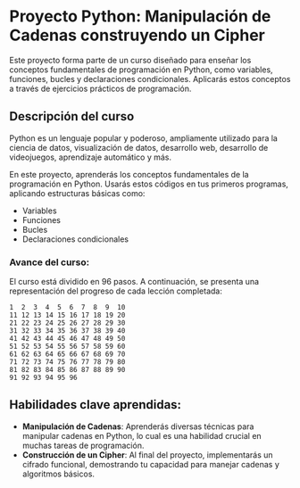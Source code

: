 
# Proyecto Python: Manipulación de Cadenas construyendo un Cipher

Este proyecto forma parte de un curso diseñado para enseñar los conceptos fundamentales de programación en Python, como variables, funciones, bucles y declaraciones condicionales. Aplicarás estos conceptos a través de ejercicios prácticos de programación.

## Descripción del curso

Python es un lenguaje popular y poderoso, ampliamente utilizado para la ciencia de datos, visualización de datos, desarrollo web, desarrollo de videojuegos, aprendizaje automático y más.

En este proyecto, aprenderás los conceptos fundamentales de la programación en Python. Usarás estos códigos en tus primeros programas, aplicando estructuras básicas como:

- Variables
- Funciones
- Bucles
- Declaraciones condicionales

### Avance del curso:

El curso está dividido en 96 pasos. A continuación, se presenta una representación del progreso de cada lección completada:

```
1  2  3  4  5  6  7  8  9  10  
11 12 13 14 15 16 17 18 19 20  
21 22 23 24 25 26 27 28 29 30  
31 32 33 34 35 36 37 38 39 40  
41 42 43 44 45 46 47 48 49 50  
51 52 53 54 55 56 57 58 59 60  
61 62 63 64 65 66 67 68 69 70  
71 72 73 74 75 76 77 78 79 80  
81 82 83 84 85 86 87 88 89 90  
91 92 93 94 95 96
```

## Habilidades clave aprendidas:

- **Manipulación de Cadenas**: Aprenderás diversas técnicas para manipular cadenas en Python, lo cual es una habilidad crucial en muchas tareas de programación.
- **Construcción de un Cipher**: Al final del proyecto, implementarás un cifrado funcional, demostrando tu capacidad para manejar cadenas y algoritmos básicos.

